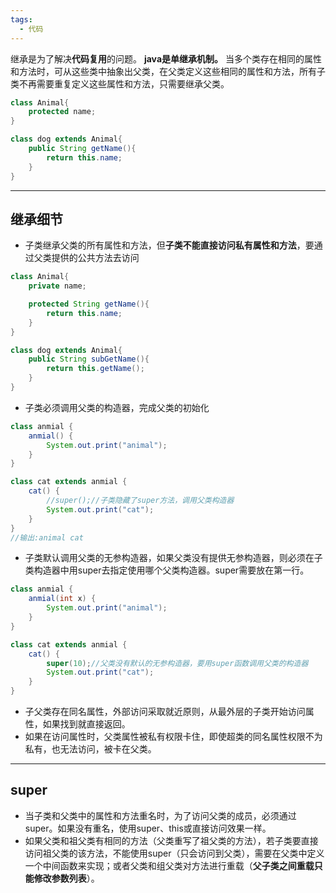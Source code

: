 ```yaml
---
tags:
  - 代码
---
```

继承是为了解决**代码复用**的问题。
**java是单继承机制。**
当多个类存在相同的属性和方法时，可从这些类中抽象出父类，在父类定义这些相同的属性和方法，所有子类不再需要重复定义这些属性和方法，只需要继承父类。

```java
class Animal{
	protected name;
} 

class dog extends Animal{
	public String getName(){
		return this.name;
	}
}
```


---
## 继承细节

- 子类继承父类的所有属性和方法，但**子类不能直接访问私有属性和方法**，要通过父类提供的公共方法去访问
```java
class Animal{
	private name;

	protected String getName(){
		return this.name;
	}
} 

class dog extends Animal{
	public String subGetName(){
		return this.getName();
	}
}
```

- 子类必须调用父类的构造器，完成父类的初始化
```java
class anmial {
    anmial() {
        System.out.print("animal");
    }
}

class cat extends anmial {
    cat() {
    	//super();//子类隐藏了super方法，调用父类构造器
        System.out.print("cat");
    }
}
//输出:animal cat
```

- 子类默认调用父类的无参构造器，如果父类没有提供无参构造器，则必须在子类构造器中用super去指定使用哪个父类构造器。super需要放在第一行。
```java
class anmial {
    anmial(int x) {
        System.out.print("animal");
    }
}

class cat extends anmial {
    cat() {
    	super(10);//父类没有默认的无参构造器，要用super函数调用父类的构造器
        System.out.print("cat");
    }
}
```

- 子父类存在同名属性，外部访问采取就近原则，从最外层的子类开始访问属性，如果找到就直接返回。
- 如果在访问属性时，父类属性被私有权限卡住，即使超类的同名属性权限不为私有，也无法访问，被卡在父类。


---
## super

- 当子类和父类中的属性和方法重名时，为了访问父类的成员，必须通过super。如果没有重名，使用super、this或直接访问效果一样。
- 如果父类和祖父类有相同的方法（父类重写了祖父类的方法），若子类要直接访问祖父类的该方法，不能使用super（只会访问到父类），需要在父类中定义一个中间函数来实现；或者父类和组父类对方法进行重载（**父子类之间重载只能修改参数列表**）。
